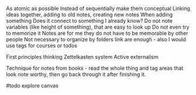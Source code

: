 As atomic as possible
Instead of sequentially make them conceptual 
Linking ideas together, adding to old notes, creating new notes
	When adding something
		Does it connect to something I already know?
Do not note variables (like height of something), that are easy to look up
	Do not even try to memorize it
Notes are for me they do not have to be memorable by other people
Not necessary to organize by folders link are enough - also I would use tags for courses or todos


First principles thinking
Zettelkasten system
Active externalism

Technique for notes from books - read the whole thing and tag areas that look note worthy, then go back through it after finishing it.

#todo  explore canvas